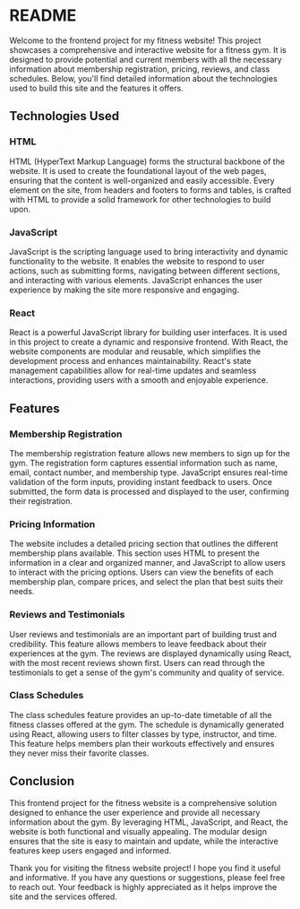 # README

Welcome to the frontend project for my fitness website! This project showcases a comprehensive and interactive website for a fitness gym. It is designed to provide potential and current members with all the necessary information about membership registration, pricing, reviews, and class schedules. Below, you'll find detailed information about the technologies used to build this site and the features it offers.

## Technologies Used

### HTML
HTML (HyperText Markup Language) forms the structural backbone of the website. It is used to create the foundational layout of the web pages, ensuring that the content is well-organized and easily accessible. Every element on the site, from headers and footers to forms and tables, is crafted with HTML to provide a solid framework for other technologies to build upon.

### JavaScript
JavaScript is the scripting language used to bring interactivity and dynamic functionality to the website. It enables the website to respond to user actions, such as submitting forms, navigating between different sections, and interacting with various elements. JavaScript enhances the user experience by making the site more responsive and engaging.

### React
React is a powerful JavaScript library for building user interfaces. It is used in this project to create a dynamic and responsive frontend. With React, the website components are modular and reusable, which simplifies the development process and enhances maintainability. React's state management capabilities allow for real-time updates and seamless interactions, providing users with a smooth and enjoyable experience.

## Features

### Membership Registration
The membership registration feature allows new members to sign up for the gym. The registration form captures essential information such as name, email, contact number, and membership type. JavaScript ensures real-time validation of the form inputs, providing instant feedback to users. Once submitted, the form data is processed and displayed to the user, confirming their registration.

### Pricing Information
The website includes a detailed pricing section that outlines the different membership plans available. This section uses HTML to present the information in a clear and organized manner, and JavaScript to allow users to interact with the pricing options. Users can view the benefits of each membership plan, compare prices, and select the plan that best suits their needs.

### Reviews and Testimonials
User reviews and testimonials are an important part of building trust and credibility. This feature allows members to leave feedback about their experiences at the gym. The reviews are displayed dynamically using React, with the most recent reviews shown first. Users can read through the testimonials to get a sense of the gym's community and quality of service.

### Class Schedules
The class schedules feature provides an up-to-date timetable of all the fitness classes offered at the gym. The schedule is dynamically generated using React, allowing users to filter classes by type, instructor, and time. This feature helps members plan their workouts effectively and ensures they never miss their favorite classes.

## Conclusion

This frontend project for the fitness website is a comprehensive solution designed to enhance the user experience and provide all necessary information about the gym. By leveraging HTML, JavaScript, and React, the website is both functional and visually appealing. The modular design ensures that the site is easy to maintain and update, while the interactive features keep users engaged and informed.

Thank you for visiting the fitness website project! I hope you find it useful and informative. If you have any questions or suggestions, please feel free to reach out. Your feedback is highly appreciated as it helps improve the site and the services offered.

